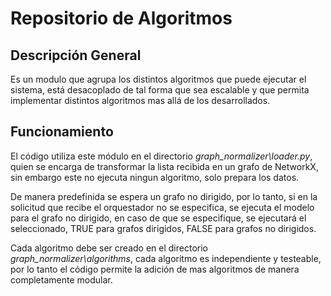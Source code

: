 # Repositorio de Algoritmos
## Descripción General
Es un modulo que agrupa los distintos algoritmos que puede ejecutar el sistema, está desacoplado de tal forma que sea escalable y que permita implementar distintos algoritmos mas allá de los desarrollados.

## Funcionamiento
El código utiliza este módulo en el directorio *graph_normalizer\loader.py*, quien se encarga de transformar la lista recibida en un grafo de NetworkX, sin embargo este no ejecuta ningun algoritmo, solo prepara los datos.

De manera predefinida se espera un grafo no dirigido, por lo tanto, si en la solicitud que recibe el orquestador no se especifica, se ejecuta el modelo para el grafo no dirigido, en caso de que se especifique, se ejecutará el seleccionado, TRUE para grafos dirigidos, FALSE para grafos no dirigidos.

Cada algoritmo debe ser creado en el directorio *graph_normalizer\algorithms*, cada algoritmo es independiente y testeable, por lo tanto el código permite la adición de mas algoritmos de manera completamente modular.
